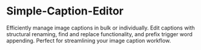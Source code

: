 # Simple-Caption-Editor
Efficiently manage image captions in bulk or individually. Edit captions with structural renaming, find and replace functionality, and prefix trigger word appending. Perfect for streamlining your image caption workflow.
